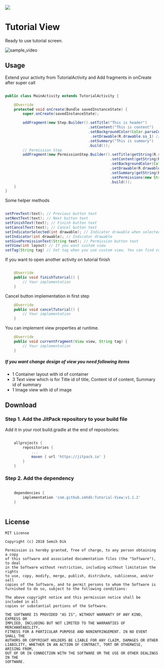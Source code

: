 [![](https://jitpack.io/v/smhdk/Tutorial-View.svg)](https://jitpack.io/#smhdk/Tutorial-View)

# Tutorial View

Ready to use tutorial screen.

![sample_video](assets/sample.gif)

## Usage

Extend your activity from TutorialActivity and Add fragments in onCreate after super call

```java

public class MainActivity extends TutorialActivity {

    @Override
    protected void onCreate(Bundle savedInstanceState) {
        super.onCreate(savedInstanceState);

        addFragment(new Step.Builder().setTitle("This is header")
                                      .setContent("This is content")
                                      .setBackgroundColor(Color.parseColor("#FF0957")) // int background color
                                       .setDrawable(R.drawable.ss_1) // int top drawable
                                      .setSummary("This is summary") 
                                      .build());
        // Permission Step
        addFragment(new PermissionStep.Builder().setTitle(getString(R.string.permission_title))
                                                .setContent(getString(R.string.permission_detail))
                                                .setBackgroundColor(Color.parseColor("#FF0957"))
                                                .setDrawable(R.drawable.ss_1)
                                                .setSummary(getString(R.string.continue_and_learn))
                                                .setPermissions(new String[]{Manifest.permission.READ_EXTERNAL_STORAGE, Manifest.permission.WRITE_EXTERNAL_STORAGE})
                                                .build());
    }
}

```

Some helper methods
```java

setPrevText(text); // Previous button text
setNextText(text); // Next button text
setFinishText(text); // Finish button text
setCancelText(text); // Cancel button text
setIndicatorSelected(int drawable); // Indicator drawable when selected
setIndicator(int drawable); // Indicator drawable
setGivePermissionText(String text); // Permission button text
setView(int layout) // If you want custom view
setTag(String tag) // Set tag when you use custom view. You can find current fragment view with tag in currentFragmentView method 

```

If you want to open another activity on tutorial finish
```java

    @Override
    public void finishTutorial() {
        // Your implementation
    }
```
Cancel button implementation in first step
```java
    @Override
    public void cancelTutorial() {
        // Your implementation
    }
```
You can implement view properties at runtime.
```java
    @Override
    public void currentFragment(View view, String tag) {
        // Your implementation
    }
```



##### If you want change design of view you need following items
* 1 Container layout with id of container
* 3 Text view which is for Title id of title, Content id of content, Summary id of summary
* 1 Image view with id of image





## Download

### Step 1. Add the JitPack repository to your build file

Add it in your root build.gradle at the end of repositories:

```groovy

	allprojects {
		repositories {
			...
			maven { url 'https://jitpack.io' }
		}
	}
```

### Step 2. Add the dependency

```groovy

	dependencies {
		implementation 'com.github.smhdk:Tutorial-View:v1.1.2'
	}
  
```

## License

    MIT License
    
    Copyright (c) 2018 Semih Dik
    
    Permission is hereby granted, free of charge, to any person obtaining a copy
    of this software and associated documentation files (the "Software"), to deal
    in the Software without restriction, including without limitation the rights
    to use, copy, modify, merge, publish, distribute, sublicense, and/or sell
    copies of the Software, and to permit persons to whom the Software is
    furnished to do so, subject to the following conditions:
    
    The above copyright notice and this permission notice shall be included in all
    copies or substantial portions of the Software.
    
    THE SOFTWARE IS PROVIDED "AS IS", WITHOUT WARRANTY OF ANY KIND, EXPRESS OR
    IMPLIED, INCLUDING BUT NOT LIMITED TO THE WARRANTIES OF MERCHANTABILITY,
    FITNESS FOR A PARTICULAR PURPOSE AND NONINFRINGEMENT. IN NO EVENT SHALL THE
    AUTHORS OR COPYRIGHT HOLDERS BE LIABLE FOR ANY CLAIM, DAMAGES OR OTHER
    LIABILITY, WHETHER IN AN ACTION OF CONTRACT, TORT OR OTHERWISE, ARISING FROM,
    OUT OF OR IN CONNECTION WITH THE SOFTWARE OR THE USE OR OTHER DEALINGS IN THE
    SOFTWARE.
